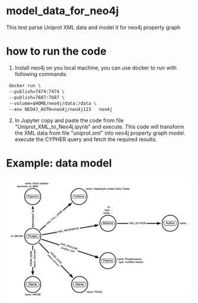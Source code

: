 # model_data_for_neo4j
This test parse Uniprot XML data and model it for neo4j property graph

# how to run the code
1) Install neo4j on you local machine, you can use docker to run with following commands:
 ```
  docker run \
  --publish=7474:7474 \
  --publish=7687:7687 \
  --volume=$HOME/neo4j/data:/data \
  --env NEO4J_AUTH=neo4j/neo4j123   neo4j
 ```
2) In Jupyter copy and paste the code from file "Uniprot_XML_to_Neo4j.ipynb" and execute. This code will transform the XML data from file "uniprot.xml"  into neo4j property graph model. execute the CYPHER query and fetch the required results.


# Example: data model
![Alt text](https://github.com/qaimeh/model_data_for_neo4j/blob/main/example_data_model.png "Optional title")

